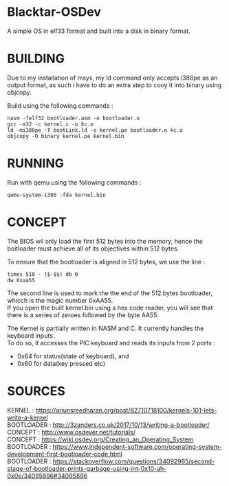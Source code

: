 # Blacktar-OSDev
A simple OS in elf33 format and built into a disk in binary format.

# BUILDING

Due to my installation of msys, my ld command only accepts i386pe as an output format, as such i have to do an extra step to cooy it into binary using objcopy.

Build using the following commands :
```
nasm -felf32 bootloader.asm -o bootloader.o
gcc -m32 -c kernel.c -o kc.o
ld -mi386pe -T bootLink.ld -o kernel.pe bootloader.o kc.o
objcopy -O binary kernel.pe kernel.bin
```

# RUNNING

Run with qemu using the following commands :
```
qemu-system-i386 -fda kernel.bin
```

# CONCEPT

The BIOS wil only load the first 512 bytes into the memory, hence the boitloader must achieve all of its objectives within 512 bytes.<br>

To ensure that the bootloader is aligned in 512 bytes, we use the line :
```
times 510 - ($-$$) db 0
dw 0xaa55
```

The second line is used to mark the the end of the 512 bytes bootloader, whicch is the magic number 0xAA55.<br>
If you open the built kernel.bin using a hex code reader, you will see that there is a series of zeroes followed by the byte AA55.<br>

The Kernel is partially written in NASM and C. It currently handles the keyboard inputs. <br>
To do so, it accesses the PIC keyboard and reads its inputs from 2 ports :
- 0x64 for status(state of keyboard), and
- 0x60 for data(key pressed etc)

# SOURCES

KERNEL : https://arjunsreedharan.org/post/82710718100/kernels-101-lets-write-a-kernel<br>
BOOTLOADER : http://3zanders.co.uk/2017/10/13/writing-a-bootloader/<br>
CONCEPT : http://www.osdever.net/tutorials/<br>
CONCEPT : https://wiki.osdev.org/Creating_an_Operating_System<br>
BOOTLOADER : https://www.independent-software.com/operating-system-development-first-bootloader-code.html<br>
BOOTLOADER : https://stackoverflow.com/questions/34092965/second-stage-of-bootloader-prints-garbage-using-int-0x10-ah-0x0e/34095896#34095896
